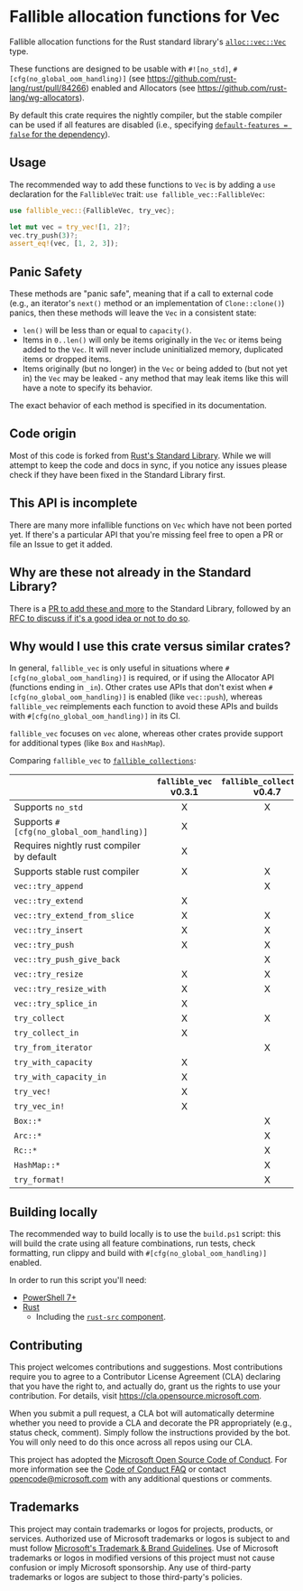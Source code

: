 # Fallible allocation functions for Vec

Fallible allocation functions for the Rust standard library's [`alloc::vec::Vec`](https://doc.rust-lang.org/std/vec/struct.Vec.html) type.

These functions are designed to be usable with `#![no_std]`, `#[cfg(no_global_oom_handling)]` (see
<https://github.com/rust-lang/rust/pull/84266>) enabled and Allocators (see <https://github.com/rust-lang/wg-allocators>).

By default this crate requires the nightly compiler, but the stable compiler can be used if all
features are disabled (i.e., specifying [`default-features = false` for the dependency](https://doc.rust-lang.org/cargo/reference/features.html#the-default-feature)).

## Usage

The recommended way to add these functions to `Vec` is by adding a `use` declaration for the
`FallibleVec` trait: `use fallible_vec::FallibleVec`:
```rust
use fallible_vec::{FallibleVec, try_vec};

let mut vec = try_vec![1, 2]?;
vec.try_push(3)?;
assert_eq!(vec, [1, 2, 3]);
```

## Panic Safety

These methods are "panic safe", meaning that if a call to external code (e.g., an iterator's
`next()` method or an implementation of `Clone::clone()`) panics, then these methods will leave the
`Vec` in a consistent state:
* `len()` will be less than or equal to `capacity()`.
* Items in `0..len()` will only be items originally in the `Vec` or items being added to the `Vec`.
  It will never include uninitialized memory, duplicated items or dropped items.
* Items originally (but no longer) in the `Vec` or being added to (but not yet in) the `Vec` may be
  leaked - any method that may leak items like this will have a note to specify its behavior.

The exact behavior of each method is specified in its documentation.

## Code origin

Most of this code is forked from [Rust's Standard Library](https://github.com/rust-lang/rust). While
we will attempt to keep the code and docs in sync, if you notice any issues please check if they
have been fixed in the Standard Library first.

## This API is incomplete

There are many more infallible functions on `Vec` which have not been ported yet. If there's a
particular API that you're missing feel free to open a PR or file an Issue to get it added.

## Why are these not already in the Standard Library?

There is a [PR to add these and more](https://github.com/rust-lang/rust/pull/95051) to the Standard
Library, followed by an [RFC to discuss if it's a good idea or not to do so](https://github.com/rust-lang/rfcs/pull/3271).

## Why would I use this crate versus similar crates?

In general, `fallible_vec` is only useful in situations where `#[cfg(no_global_oom_handling)]` is
required, or if using the Allocator API (functions ending in `_in`). Other crates use APIs that
don't exist when `#[cfg(no_global_oom_handling)]` is enabled (like `vec::push`), whereas
`fallible_vec` reimplements each function to avoid these APIs and builds with `#[cfg(no_global_oom_handling)]`
in its CI.

`fallible_vec` focuses on `vec` alone, whereas other crates provide support for additional types
(like `Box` and `HashMap`).

Comparing `fallible_vec` to [`fallible_collections`](https://crates.io/crates/fallible_collections):

|                                           | `fallible_vec` v0.3.1 | `fallible_collections` v0.4.7 |
|-------------------------------------------|:---------------------:|:-----------------------------:|
| Supports `no_std`                         | X                     | X                             |
| Supports `#[cfg(no_global_oom_handling)]` | X                     |                               |
| Requires nightly rust compiler by default | X                     |                               |
| Supports stable rust compiler             | X                     | X                             |
| `vec::try_append`                         |                       | X                             |
| `vec::try_extend`                         | X                     |                               |
| `vec::try_extend_from_slice`              | X                     | X                             |
| `vec::try_insert`                         | X                     | X                             |
| `vec::try_push`                           | X                     | X                             |
| `vec::try_push_give_back`                 |                       | X                             |
| `vec::try_resize`                         | X                     | X                             |
| `vec::try_resize_with`                    | X                     | X                             |
| `vec::try_splice_in`                      | X                     |                               |
| `try_collect`                             | X                     | X                             |
| `try_collect_in`                          | X                     |                               |
| `try_from_iterator`                       |                       | X                             |
| `try_with_capacity`                       | X                     |                               |
| `try_with_capacity_in`                    | X                     |                               |
| `try_vec!`                                | X                     |                               |
| `try_vec_in!`                             | X                     |                               |
| `Box::*`                                  |                       | X                             |
| `Arc::*`                                  |                       | X                             |
| `Rc::*`                                   |                       | X                             |
| `HashMap::*`                              |                       | X                             |
| `try_format!`                             |                       | X                             |

## Building locally

The recommended way to build locally is to use the `build.ps1` script: this will build the crate
using all feature combinations, run tests, check formatting, run clippy and build with `#[cfg(no_global_oom_handling)]`
enabled.

In order to run this script you'll need:
* [PowerShell 7+](https://learn.microsoft.com/en-us/powershell/scripting/install/installing-powershell)
* [Rust](https://rustup.rs/)
  * Including the [`rust-src` component](https://rust-lang.github.io/rustup/concepts/components.html).

## Contributing

This project welcomes contributions and suggestions.  Most contributions require you to agree to a
Contributor License Agreement (CLA) declaring that you have the right to, and actually do, grant us
the rights to use your contribution. For details, visit https://cla.opensource.microsoft.com.

When you submit a pull request, a CLA bot will automatically determine whether you need to provide
a CLA and decorate the PR appropriately (e.g., status check, comment). Simply follow the instructions
provided by the bot. You will only need to do this once across all repos using our CLA.

This project has adopted the [Microsoft Open Source Code of Conduct](https://opensource.microsoft.com/codeofconduct/).
For more information see the [Code of Conduct FAQ](https://opensource.microsoft.com/codeofconduct/faq/) or
contact [opencode@microsoft.com](mailto:opencode@microsoft.com) with any additional questions or comments.

## Trademarks

This project may contain trademarks or logos for projects, products, or services. Authorized use of Microsoft 
trademarks or logos is subject to and must follow 
[Microsoft's Trademark & Brand Guidelines](https://www.microsoft.com/en-us/legal/intellectualproperty/trademarks/usage/general).
Use of Microsoft trademarks or logos in modified versions of this project must not cause confusion or imply Microsoft sponsorship.
Any use of third-party trademarks or logos are subject to those third-party's policies.
